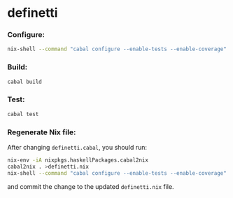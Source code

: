 definetti
=========

### Configure:

```sh
nix-shell --command "cabal configure --enable-tests --enable-coverage"
```

### Build:

```sh
cabal build
```

### Test:

```sh
cabal test
```

### Regenerate Nix file:

After changing `definetti.cabal`, you should run:

```sh
nix-env -iA nixpkgs.haskellPackages.cabal2nix
cabal2nix . >definetti.nix
nix-shell --command "cabal configure --enable-tests --enable-coverage"
```

and commit the change to the updated `definetti.nix` file.
